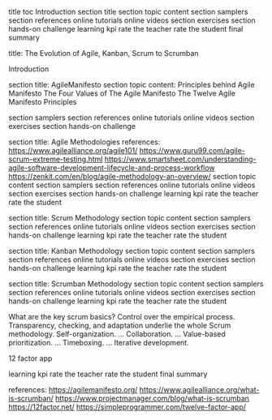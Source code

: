 title
toc
Introduction
section title
section topic content
section samplers
section references
  online tutorials
  online videos
section exercises
section hands-on challenge
learning kpi
  rate the teacher
  rate the student
final summary

title: The Evolution of Agile, Kanban, Scrum to Scrumban

Introduction

section title: AgileManifesto
section topic content:
  Principles behind Agile Manifesto
  The Four Values of The Agile Manifesto
  The Twelve Agile Manifesto Principles

section samplers
section references
  online tutorials
  online videos
section exercises
section hands-on challenge

section title: Agile Methodologies
references:
  https://www.agilealliance.org/agile101/
  https://www.guru99.com/agile-scrum-extreme-testing.html
  https://www.smartsheet.com/understanding-agile-software-development-lifecycle-and-process-workflow
  https://zenkit.com/en/blog/agile-methodology-an-overview/
section topic content
section samplers
section references
  online tutorials
  online videos
section exercises
section hands-on challenge
learning kpi
  rate the teacher
  rate the student

section title: Scrum Methodology
section topic content
section samplers
section references
  online tutorials
  online videos
section exercises
section hands-on challenge
learning kpi
  rate the teacher
  rate the student

section title: Kanban Methodology
section topic content
section samplers
section references
  online tutorials
  online videos
section exercises
section hands-on challenge
learning kpi
  rate the teacher
  rate the student

section title: Scrumban Methodology
section topic content
section samplers
section references
  online tutorials
  online videos
section exercises
section hands-on challenge
learning kpi
  rate the teacher
  rate the student

What are the key scrum basics?
Control over the empirical process. Transparency, checking, and adaptation underlie the whole Scrum methodology.
Self-organization. ...
Collaboration. ...
Value-based prioritization. ...
Timeboxing. ...
Iterative development.

12 factor app

learning kpi
  rate the teacher
  rate the student
final summary

references:
  https://agilemanifesto.org/
  https://www.agilealliance.org/what-is-scrumban/
  https://www.projectmanager.com/blog/what-is-scrumban
  https://12factor.net/
  https://simpleprogrammer.com/twelve-factor-app/